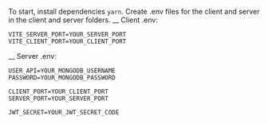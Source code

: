 To start, install dependencies ```yarn```.
Create .env files for the client and server in the client and server folders.
__
Client .env:
```
VITE_SERVER_PORT=YOUR_SERVER_PORT 
VITE_CLIENT_PORT=YOUR_CLIENT_PORT
```
__
Server .env:
```
USER_API=YOUR_MONGODB_USERNAME
PASSWORD=YOUR_MONGODB_PASSWORD

CLIENT_PORT=YOUR_CLIENT_PORT
SERVER_PORT=YOUR_SERVER_PORT

JWT_SECRET=YOUR_JWT_SECRET_CODE
```


